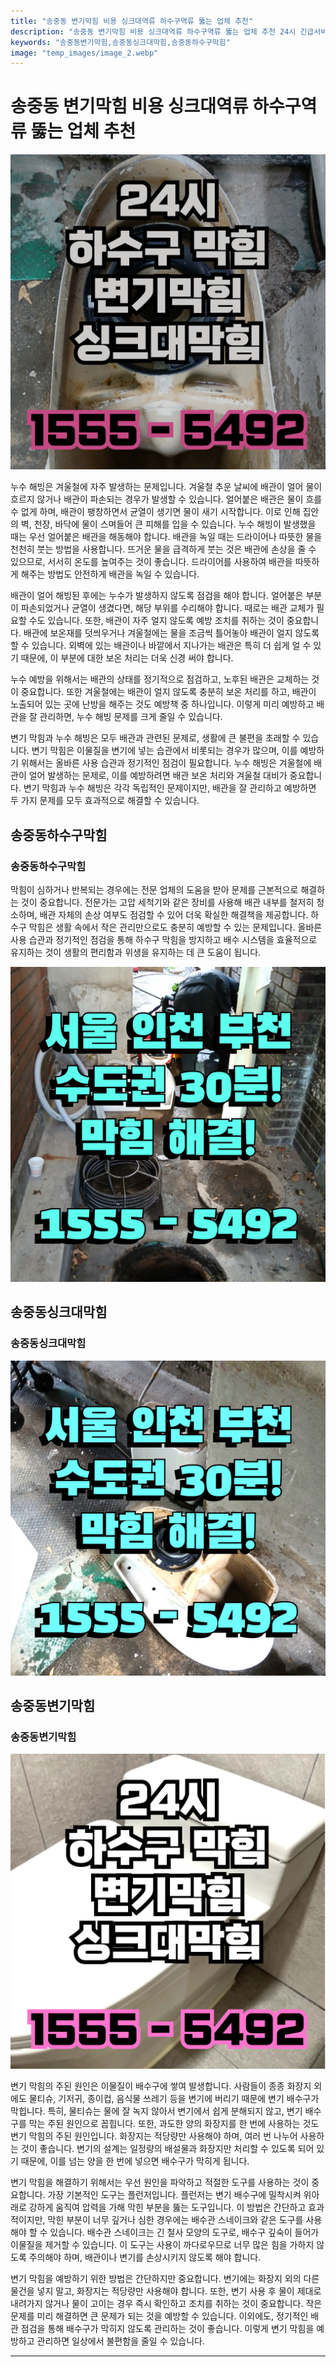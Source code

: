 ```yaml
---
title: "송중동 변기막힘 비용 싱크대역류 하수구역류 뚫는 업체 추천"
description: "송중동 변기막힘 비용 싱크대역류 하수구역류 뚫는 업체 추천 24시 긴급서비스"
keywords: "송중동변기막힘,송중동싱크대막힘,송중동하수구막힘"
image: "temp_images/image_2.webp"
---
```


# 송중동 변기막힘 비용 싱크대역류 하수구역류 뚫는 업체 추천

![송중동하수구막힘](temp_images/image_7.webp) 

누수 해빙은 겨울철에 자주 발생하는 문제입니다. 겨울철 추운 날씨에 배관이 얼어 물이 흐르지 않거나 배관이 파손되는 경우가 발생할 수 있습니다. 얼어붙은 배관은 물이 흐를 수 없게 하며, 배관이 팽창하면서 균열이 생기면 물이 새기 시작합니다. 이로 인해 집안의 벽, 천장, 바닥에 물이 스며들어 큰 피해를 입을 수 있습니다. 누수 해빙이 발생했을 때는 우선 얼어붙은 배관을 해동해야 합니다. 배관을 녹일 때는 드라이어나 따뜻한 물을 천천히 붓는 방법을 사용합니다. 뜨거운 물을 급격하게 붓는 것은 배관에 손상을 줄 수 있으므로, 서서히 온도를 높여주는 것이 좋습니다. 드라이어를 사용하여 배관을 따뜻하게 해주는 방법도 안전하게 배관을 녹일 수 있습니다.

배관이 얼어 해빙된 후에는 누수가 발생하지 않도록 점검을 해야 합니다. 얼어붙은 부분이 파손되었거나 균열이 생겼다면, 해당 부위를 수리해야 합니다. 때로는 배관 교체가 필요할 수도 있습니다. 또한, 배관이 자주 얼지 않도록 예방 조치를 취하는 것이 중요합니다. 배관에 보온재를 덧씌우거나 겨울철에는 물을 조금씩 틀어놓아 배관이 얼지 않도록 할 수 있습니다. 외벽에 있는 배관이나 바깥에서 지나가는 배관은 특히 더 쉽게 얼 수 있기 때문에, 이 부분에 대한 보온 처리는 더욱 신경 써야 합니다.

누수 예방을 위해서는 배관의 상태를 정기적으로 점검하고, 노후된 배관은 교체하는 것이 중요합니다. 또한 겨울철에는 배관이 얼지 않도록 충분히 보온 처리를 하고, 배관이 노출되어 있는 곳에 난방을 해주는 것도 예방책 중 하나입니다. 이렇게 미리 예방하고 배관을 잘 관리하면, 누수 해빙 문제를 크게 줄일 수 있습니다.

변기 막힘과 누수 해빙은 모두 배관과 관련된 문제로, 생활에 큰 불편을 초래할 수 있습니다. 변기 막힘은 이물질을 변기에 넣는 습관에서 비롯되는 경우가 많으며, 이를 예방하기 위해서는 올바른 사용 습관과 정기적인 점검이 필요합니다. 누수 해빙은 겨울철에 배관이 얼어 발생하는 문제로, 이를 예방하려면 배관 보온 처리와 겨울철 대비가 중요합니다. 변기 막힘과 누수 해빙은 각각 독립적인 문제이지만, 배관을 잘 관리하고 예방하면 두 가지 문제를 모두 효과적으로 해결할 수 있습니다.


## 송중동하수구막힘

### 송중동하수구막힘

막힘이 심하거나 반복되는 경우에는 전문 업체의 도움을 받아 문제를 근본적으로 해결하는 것이 중요합니다. 전문가는 고압 세척기와 같은 장비를 사용해 배관 내부를 철저히 청소하며, 배관 자체의 손상 여부도 점검할 수 있어 더욱 확실한 해결책을 제공합니다. 하수구 막힘은 생활 속에서 작은 관리만으로도 충분히 예방할 수 있는 문제입니다. 올바른 사용 습관과 정기적인 점검을 통해 하수구 막힘을 방지하고 배수 시스템을 효율적으로 유지하는 것이 생활의 편리함과 위생을 유지하는 데 큰 도움이 됩니다.

![송중동하수구막힘](temp_images/image_5.webp) 



## 송중동싱크대막힘

### 송중동싱크대막힘

![송중동싱크대막힘](temp_images/image_9.webp) 



## 송중동변기막힘

### 송중동변기막힘

![송중동변기막힘](temp_images/image_3.webp) 

  변기 막힘의 주된 원인은 이물질이 배수구에 쌓여 발생합니다. 사람들이 종종 화장지 외에도 물티슈, 기저귀, 종이컵, 음식물 쓰레기 등을 변기에 버리기 때문에 변기 배수구가 막힙니다. 특히, 물티슈는 물에 잘 녹지 않아서 변기에서 쉽게 분해되지 않고, 변기 배수구를 막는 주된 원인으로 꼽힙니다. 또한, 과도한 양의 화장지를 한 번에 사용하는 것도 변기 막힘의 주된 원인입니다. 화장지는 적당량만 사용해야 하며, 여러 번 나누어 사용하는 것이 좋습니다. 변기의 설계는 일정량의 배설물과 화장지만 처리할 수 있도록 되어 있기 때문에, 이를 넘는 양을 한 번에 넣으면 배수구가 막히게 됩니다.

변기 막힘을 해결하기 위해서는 우선 원인을 파악하고 적절한 도구를 사용하는 것이 중요합니다. 가장 기본적인 도구는 플런저입니다. 플런저는 변기 배수구에 밀착시켜 위아래로 강하게 움직여 압력을 가해 막힌 부분을 뚫는 도구입니다. 이 방법은 간단하고 효과적이지만, 막힌 부분이 너무 깊거나 심한 경우에는 배수관 스네이크와 같은 도구를 사용해야 할 수 있습니다. 배수관 스네이크는 긴 철사 모양의 도구로, 배수구 깊숙이 들어가 이물질을 제거할 수 있습니다. 이 도구는 사용이 까다로우므로 너무 많은 힘을 가하지 않도록 주의해야 하며, 배관이나 변기를 손상시키지 않도록 해야 합니다.

변기 막힘을 예방하기 위한 방법은 간단하지만 중요합니다. 변기에는 화장지 외의 다른 물건을 넣지 말고, 화장지는 적당량만 사용해야 합니다. 또한, 변기 사용 후 물이 제대로 내려가지 않거나 물이 고이는 경우 즉시 확인하고 조치를 취하는 것이 중요합니다. 작은 문제를 미리 해결하면 큰 문제가 되는 것을 예방할 수 있습니다. 이외에도, 정기적인 배관 점검을 통해 배수구가 막히지 않도록 관리하는 것이 좋습니다. 이렇게 변기 막힘을 예방하고 관리하면 일상에서 불편함을 줄일 수 있습니다.

---

